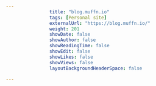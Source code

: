---
                title: "blog.muffn.io"
                tags: [Personal site]
                externalUrl: "https://blog.muffn.io/"
                weight: 201
                showDate: false
                showAuthor: false
                showReadingTime: false
                showEdit: false
                showLikes: false
                showViews: false
                layoutBackgroundHeaderSpace: false
                ---
